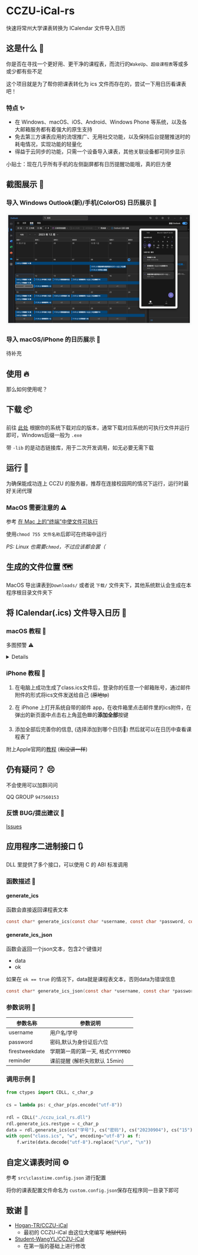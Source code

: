 # CCZU-iCal-rs

快速将常州大学课表转换为 ICalendar 文件导入日历

## 这是什么 🤔

你是否在寻找一个更好用、更干净的课程表，而流行的`WakeUp`、`超级课程表`等或多或少都有些不足

这个项目就是为了帮你把课表转化为 ics 文件而存在的，尝试一下用日历看课表吧！

### 特点 ✨

- 在 Windows、macOS、iOS、Android、Windows Phone 等系统，以及各大邮箱服务都有着强大的原生支持
- 免去第三方课表应用的流氓推广、无用社交功能，以及保持后台提醒推送时的耗电情况，实现功能的轻量化
- 得益于云同步的功能，只需一个设备导入课表，其他关联设备都可同步显示

小贴士：现在几乎所有手机的左侧副屏都有日历提醒功能哦，真的巨方便

## 截图展示 🥰

### 导入 Windows Outlook(新)/手机(ColorOS) 日历展示 📅

![截图](docs/screenshot.png)

### 导入 macOS/iPhone 的日历展示 📅

待补充

## 使用 🔥

那么如何使用呢？

## 下载 📦

前往 [此处](https://github.com/CCZU-OSSA/CCZU-iCal-rs/releases/latest) 根据你的系统下载对应的版本，通常下载对应系统的可执行文件并运行即可，Windows后缀一般为 `.exe`

带 `-lib` 的是动态链接库，用于二次开发调用，如无必要无需下载

## 运行 🚀

为确保能成功连上 CCZU 的服务器，推荐在连接校园网的情况下运行，运行时最好关闭代理

### MacOS 需要注意的 ⚠️

参考 [在 Mac 上的“终端”中使文件可执行](https://support.apple.com/zh-cn/guide/terminal/apdd100908f-06b3-4e63-8a87-32e71241bab4/mac)

使用`chmod 755 文件名称`后即可在终端中运行

_PS: Linux 也需要`chmod`，不过应该都会罢（_

## 生成的文件位置 🗺️

MacOS 导出课表到`Downloads/` 或者说 `下载/` 文件夹下，其他系统默认会生成在本程序根目录文件夹下

## 将 ICalendar(.ics) 文件导入日历 📄

### macOS 教程 🍎

多图预警 ⚠️

<details>

打开日历 app，右键侧边栏新建日历，取一个你喜欢的名字(新建日历便于日后批量管理)

![你喜欢的名字](docs/你喜欢的名字.png)

点开刚刚生成的 class.ics 文件，导入就完成啦

![导入](docs/导入.png)

</details>


### iPhone 教程 🍎

1. 在电脑上成功生成了class.ics文件后，登录你的任意一个邮箱账号，通过邮件附件的形式将ics文件发送给自己 (~~原地tp~~)

2. 在 iPhone 上打开系统自带的邮件 app，在收件箱里点击邮件里的ics附件，在弹出的新页面中点击右上角蓝色🟦的**添加全部**按键

3. 添加全部后完善你的信息, (选择添加到哪个日历📅) 然后就可以在日历中查看课程表了

附上Apple官网的[教程](https://support.apple.com/zh-cn/guide/iphone/ipha0d932e96/ios) (~~和没讲一样~~) 

## 仍有疑问？ 😣

不会使用可以加群问问

QQ GROUP `947560153`

### 反馈 BUG/提出建议 🐛

[Issues](https://github.com/CCZU-OSSA/CCZU-iCal-rs/issues)

## 应用程序二进制接口 🔃

DLL 里提供了多个接口，可以使用 C 的 ABI 标准调用

### 函数描述 💬


#### generate_ics

函数会直接返回课程表文本

```C
const char* generate_ics(const char *username, const char *password, const char *firestweekdate, const char *reminder);
```

#### generate_ics_json

函数会返回一个json文本，包含2个键值对

 - data
 - ok

如果在 `ok == true` 的情况下，data就是课程表文本，否则data为错误信息

```C
const char* generate_ics_json(const char *username, const char *password, const char *firestweekdate, const char *reminder);
```

### 参数说明 📄

| 参数名称       | 参数说明                           |
| -------------- | ---------------------------------- |
| username       | 用户名/学号                        |
| password       | 密码,默认为身份证后六位            |
| firestweekdate | 学期第一周的第一天, 格式`YYYYMMDD` |
| reminder       | 课前提醒 (解析失败默认 15min)      |

### 调用示例 📄

```python
from ctypes import CDLL, c_char_p

cs = lambda ps: c_char_p(ps.encode("utf-8"))

rdl = CDLL("./cczu_ical_rs.dll")
rdl.generate_ics.restype = c_char_p
data = rdl.generate_ics(cs("学号"), cs("密码"), cs("20230904"), cs("15"))
with open("class.ics", "w", encoding="utf-8") as f:
    f.write(data.decode("utf-8").replace("\r\n", "\n"))
```

## 自定义课表时间 ⚙️

参考 `src\classtime.config.json` 进行配置

将你的课表配置文件命名为 `custom.config.json`保存在程序同一目录下即可

## 致谢 🎉

- [Hogan-TR/CCZU-iCal](https://github.com/Hogan-TR/CCZU-iCal)
  - 最初的 CCZU-iCal 由这位大佬编写 ~~地狱代码~~
- [Student-WangYL/CCZU-iCal](https://github.com/Student-WangYL/CCZU-iCal)
  - 在第一版的基础上进行修改
